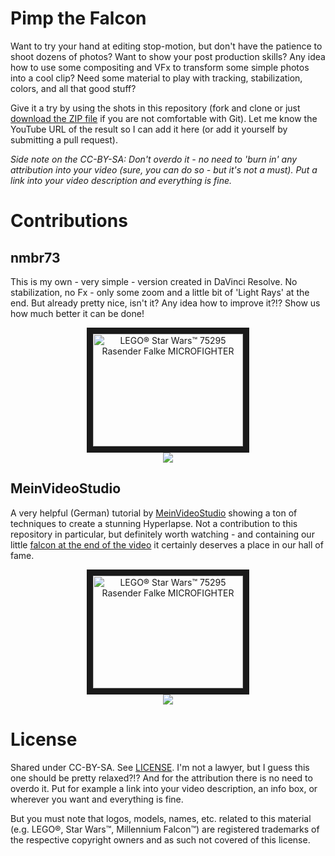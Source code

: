 # Pimp the Falcon

Want to try your hand at editing stop-motion, but don't have the patience to shoot dozens of photos?
Want to show your post production skills? Any idea how to use some compositing and VFx to transform some simple photos into a cool clip?
Need some material to play with tracking, stabilization, colors, and all that good stuff?

Give it a try by using the shots in this repository (fork and clone or just [download the ZIP file](https://github.com/nmbr73/Falke/archive/refs/tags/v1.0.zip) if you are not comfortable with Git). Let me know the YouTube URL of the result so I can add it here (or add it yourself by submitting a pull request).

*Side note on the CC-BY-SA: Don't overdo it - no need to 'burn in' any attribution into your video (sure, you can do so - but it's not a must). Put a link into your video description and everything is fine.*

# Contributions
## nmbr73

This is my own - very simple - version created in DaVinci Resolve. No stabilization, no Fx - only some zoom and a little bit of 'Light Rays' at the end. But already pretty nice, isn't it? Any idea how to improve it?!? Show us how much better it can be done!

<center><a href="http://www.youtube.com/watch?feature=player_embedded&v=9uhqe0sVbfs" target="_blank"><img src="http://img.youtube.com/vi/9uhqe0sVbfs/0.jpg" alt="LEGO® Star Wars™ 75295 Rasender Falke MICROFIGHTER" width="240" height="180" border="10" /><br />
<img src="https://img.shields.io/youtube/views/9uhqe0sVbfs?style=social" /></a></center>


## MeinVideoStudio

A very helpful (German) tutorial by [MeinVideoStudio](https://www.youtube.com/c/MeinVideoStudio/videos) showing a ton of techniques to create a stunning Hyperlapse. Not a contribution to this repository in particular, but definitely worth watching - and containing our little [falcon at the end of the video](https://www.youtube.com/watch?v=ebQ6DpyFU7Y&t=682s) it certainly deserves a place in our hall of fame.


<center><a href="http://www.youtube.com/watch?feature=player_embedded&v=ebQ6DpyFU7Y" target="_blank"><img src="http://img.youtube.com/vi/ebQ6DpyFU7Y/0.jpg" alt="LEGO® Star Wars™ 75295 Rasender Falke MICROFIGHTER" width="240" height="180" border="10" /><br />
<img src="https://img.shields.io/youtube/views/ebQ6DpyFU7Y?style=social" /></a></center>

# License

Shared under CC-BY-SA. See [LICENSE](LICENSE). I'm not a lawyer, but I guess this one should be pretty relaxed?!? And for the attribution there is no need to overdo it. Put for example a link into your video description, an info box, or wherever you want and everything is fine.

But you must note that logos, models, names, etc. related to this material (e.g. LEGO®, Star Wars™, Millennium Falcon™) are registered trademarks of the respective copyright owners and as such not covered of this license.